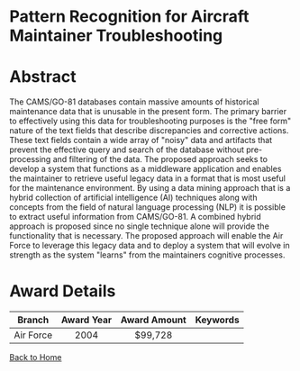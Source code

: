 
Pattern Recognition for Aircraft Maintainer Troubleshooting
===========================================================

# Abstract


The CAMS/GO-81 databases contain massive amounts of historical maintenance data that is unusable in the present form. The primary barrier to effectively using this data for troubleshooting purposes is the "free form" nature of the text fields that describe discrepancies and corrective actions. These text fields contain a wide array of "noisy" data and artifacts that prevent the effective query and search of the database without pre-processing and filtering of the data. The proposed approach seeks to develop a system that functions as a middleware application and enables the maintainer to retrieve useful legacy data in a format that is most useful for the maintenance environment. By using a data mining approach that is a hybrid collection of artificial intelligence (AI) techniques along with concepts from the field of natural language processing (NLP) it is possible to extract useful information from CAMS/GO-81. A combined hybrid approach is proposed since no single technique alone will provide the functionality that is necessary. The proposed approach will enable the Air Force to leverage this legacy data and to deploy a system that will evolve in strength as the system "learns" from the maintainers cognitive processes.  

# Award Details

|Branch|Award Year|Award Amount|Keywords|
| :---: | :---: | :---: | :---: |
|Air Force|2004|$99,728||
  
  


[Back to Home](https://github.com/chrischow/dod_sbir_awards/Reports/CC/#1269)